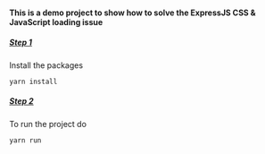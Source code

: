 #### This is a demo project to show how to solve the ExpressJS CSS & JavaScript loading issue

##### <ins>Step 1</ins>
Install the packages

```
yarn install
```

##### <ins>Step 2</ins>
To run the project do

```
yarn run
```